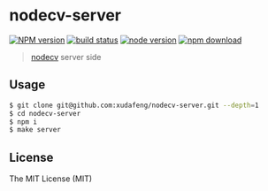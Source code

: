 # nodecv-server

[![NPM version][npm-image]][npm-url]
[![build status][travis-image]][travis-url]
[![node version][node-image]][node-url]
[![npm download][download-image]][download-url]

[npm-image]: https://img.shields.io/npm/v/nodecv-server.svg?style=flat-square
[npm-url]: https://npmjs.org/package/nodecv-server
[travis-image]: https://img.shields.io/travis/xudafeng/nodecv-server.svg?style=flat-square
[travis-url]: https://travis-ci.org/xudafeng/nodecv-server
[node-image]: https://img.shields.io/badge/node.js-%3E=_6-green.svg?style=flat-square
[node-url]: http://nodejs.org/download/
[download-image]: https://img.shields.io/npm/dm/nodecv-server.svg?style=flat-square
[download-url]: https://npmjs.org/package/nodecv-server

> [nodecv](//github.com/xudafeng/nodecv) server side

## Usage

``` bash
$ git clone git@github.com:xudafeng/nodecv-server.git --depth=1
$ cd nodecv-server
$ npm i
$ make server
```

## License

The MIT License (MIT)
